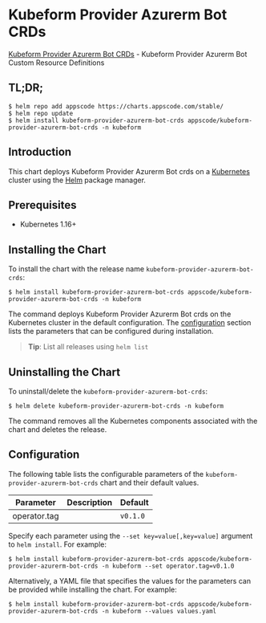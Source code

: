 # Kubeform Provider Azurerm Bot CRDs

[Kubeform Provider Azurerm Bot CRDs](https://github.com/kubeform) - Kubeform Provider Azurerm Bot Custom Resource Definitions

## TL;DR;

```console
$ helm repo add appscode https://charts.appscode.com/stable/
$ helm repo update
$ helm install kubeform-provider-azurerm-bot-crds appscode/kubeform-provider-azurerm-bot-crds -n kubeform
```

## Introduction

This chart deploys Kubeform Provider Azurerm Bot crds on a [Kubernetes](http://kubernetes.io) cluster using the [Helm](https://helm.sh) package manager.

## Prerequisites

- Kubernetes 1.16+

## Installing the Chart

To install the chart with the release name `kubeform-provider-azurerm-bot-crds`:

```console
$ helm install kubeform-provider-azurerm-bot-crds appscode/kubeform-provider-azurerm-bot-crds -n kubeform
```

The command deploys Kubeform Provider Azurerm Bot crds on the Kubernetes cluster in the default configuration. The [configuration](#configuration) section lists the parameters that can be configured during installation.

> **Tip**: List all releases using `helm list`

## Uninstalling the Chart

To uninstall/delete the `kubeform-provider-azurerm-bot-crds`:

```console
$ helm delete kubeform-provider-azurerm-bot-crds -n kubeform
```

The command removes all the Kubernetes components associated with the chart and deletes the release.

## Configuration

The following table lists the configurable parameters of the `kubeform-provider-azurerm-bot-crds` chart and their default values.

|  Parameter   | Description | Default  |
|--------------|-------------|----------|
| operator.tag |             | `v0.1.0` |


Specify each parameter using the `--set key=value[,key=value]` argument to `helm install`. For example:

```console
$ helm install kubeform-provider-azurerm-bot-crds appscode/kubeform-provider-azurerm-bot-crds -n kubeform --set operator.tag=v0.1.0
```

Alternatively, a YAML file that specifies the values for the parameters can be provided while
installing the chart. For example:

```console
$ helm install kubeform-provider-azurerm-bot-crds appscode/kubeform-provider-azurerm-bot-crds -n kubeform --values values.yaml
```
